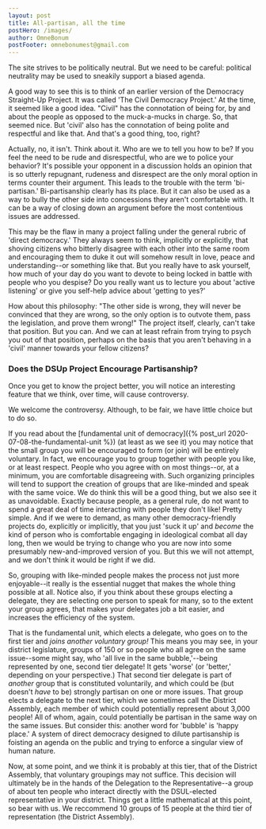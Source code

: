 ```yaml
---
layout: post
title: All-partisan, all the time
postHero: /images/
author: OmneBonum
postFooter: omnebonumest@gmail.com
---
```

The site strives to be politically neutral.  But we need to be careful: political neutrality may be used to sneakily support a biased agenda.

A good way to see this is to think of an earlier version of the Democracy Straight-Up Project.  It was called 'The Civil Democracy Project.' At the time, it seemed like a good idea.  "Civil" has the connotation of being for, by and about the people as opposed to the muck-a-mucks in charge.  So, that seemed nice.  But 'civil' also has the connotation of being polite and respectful and like that.  And that's a good thing, too, right?

Actually, no, it isn't. Think about it.  Who are we to tell you how to be?  If you feel the need to be rude and disrespectful, who are we to police your behavior? It's possible your opponent in a discussion holds an opinion that is so utterly repugnant, rudeness and disrespect are the only moral option in terms counter their argument.  This leads to the trouble with the term 'bi-partisan.' Bi-partisanship clearly has its place.  But it can also be used as a way to bully the other side into concessions they aren't comfortable with. It can be a way of closing down an argument before the most contentious issues are addressed.  

This may be the flaw in many a project falling under the general rubric of 'direct democracy.' They always seem to think, implicitly or explicitly, that shoving citizens who bitterly disagree with each other into the same room and encouraging them to duke it out will somehow result in love, peace and understanding--or something like that. But you really have to ask yourself, how much of your day do you want to devote to being locked in battle with people who you despise? Do you really want us to lecture you about 'active listening' or give you self-help advice about 'getting to yes?'

How about this philosophy: "The other side is wrong, they will never be convinced that they are wrong, so the only option is to outvote them, pass the legislation, and prove them wrong!" The project itself, clearly, can't take that position.  But you can.  And we can at least refrain from trying to psych you out of that position, perhaps on the basis that you aren't behaving in a 'civil' manner towards your fellow citizens?

### Does the DSUp Project Encourage Partisanship?

Once you get to know the project better, you will notice an interesting feature that we think, over time, will cause controversy.  

We welcome the controversy.  Although, to be fair, we have little choice but to do so.

If you read about the [fundamental unit of democracy]({% post_url 2020-07-08-the-fundamental-unit %}) (at least as we see it) you may notice that the small group you will be encouraged to form (or join) will be entirely voluntary.  In fact, we encourage you to group together with people you like, or at least respect. People who you agree with on most things--or, at a minimum, you are comfortable disagreeing with. Such organizing principles will tend to support the creation of groups that are like-minded and speak with the same voice.  We do think this will be a good thing, but we also see it as unavoidable.  Exactly because people, as a general rule, do not want to spend a great deal of time interacting with people they don't like!  Pretty simple. And if we were to demand, as many other democracy-friendly projects do, explicitly or implicitly, that you just 'suck it up' and *become* the kind of person who is comfortable engaging in ideological combat all day long, then we would be trying to change who you are now into some presumably new-and-improved version of you.  But this we will not attempt, and we don't think it would be right if we did.

So, grouping with like-minded people makes the process not just more enjoyable--it really is the essential nugget that makes the whole thing possible at all.  Notice also, if you think about these groups electing a delegate, they are selecting one person to speak for many, so to the extent your group agrees, that makes your delegates job a bit easier, and increases the efficiency of the system.

That is the fundamental unit, which elects a delegate, who goes on to the first tier and *joins another voluntary group!* This means you may see, in your district legislature, groups of 150 or so people who all agree on the same issue--some might say, who 'all live in the same bubble,'--being represented by one, second tier  delegate!  It gets 'worse' (or 'better,' depending on your perspective.) That second tier delegate is part of *another* group that is constituted voluntarily, and which could be (but doesn't *have* to be) strongly partisan on one or more issues.  That group elects a delegate to the next tier, which we sometimes call the District Assembly, each member of which could potentially represent about 3,000 people!  All of whom, again, could potentially be partisan in the same way on the same issues.  But consider this: another word for 'bubble' is 'happy place.' A system of direct democracy designed to dilute partisanship is foisting an agenda on the public and trying to enforce a singular view of human nature.

Now, at some point, and we think it is probably at this tier, that of the District Assembly, that voluntary groupings may not suffice.  This decision will ultimately be in the hands of the Delegation to the Representative--a group of about ten people who interact directly with the DSUL-elected representative in your district. Things get a little mathematical at this point, so bear with us. We reccommend 10 groups of 15 people at the third tier of representation (the District Assembly).   
